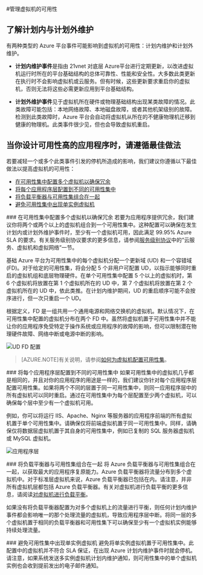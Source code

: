 <properties
	pageTitle="管理虚拟机的可用性 | Azure"
	description="了解如何使用多个虚拟机来确保你的 Azure 应用程序的高可用性。"
	services="virtual-machines"
	documentationCenter=""
	authors="kenazk"
	manager="timlt"
	editor="tysonn"/>

<tags
	ms.service="virtual-machines"
	ms.date="07/23/2015"
	wacn.date="03/28/2016"/>

#管理虚拟机的可用性

## 了解计划内与计划外维护
有两种类型的 Azure 平台事件可能影响到虚拟机的可用性：计划内维护和计划外维护。

- **计划内维护事件**是指由 21vnet 对底层 Azure平台进行定期更新，以改进虚拟机运行时所在的平台基础结构的总体可靠性、性能和安全性。大多数此类更新在执行时不会影响虚拟机或云服务。但有时候，这些更新要求重启你的虚拟机，否则无法将这些必需更新应用到平台基础结构。

- **计划外维护事件**见于虚拟机所在硬件或物理基础结构出现某类故障的情况。此类故障可能包括：本地网络故障、本地磁盘故障，或者其他机架级别的故障。检测到此类故障时，Azure 平台会自动将虚拟机从所在的不健康物理机迁移到健康的物理机。此类事件很少见，但也会导致虚拟机重启。

## 当你设计可用性高的应用程序时，请遵循最佳做法
若要减轻一个或多个此类事件引发的停机所造成的影响，我们建议你遵循以下最佳做法以提高虚拟机的可用性：

* [在可用性集中配置多个虚拟机以确保冗余]
* [将每个应用程序层配置到不同的可用性集中]
* [将负载平衡器与可用性集组合在一起]
* [避免可用性集中出现单实例虚拟机]

###<a name="configure-multiple-virtual-machines-in-an-availability-set-for-redundancy"></a> 在可用性集中配置多个虚拟机以确保冗余
若要为应用程序提供冗余，我们建议你将两个或两个以上的虚拟机组合到一个可用性集中。这种配置可以确保在发生计划内或计划外维护事件时，至少有一个虚拟机可用，因此满足 99.95% Azure SLA 的要求。有关服务级别协议要求的更多信息，请参阅[服务级别协议](/support/legal/sla/)中的“云服务、虚拟机和虚拟网络”一节。

基础 Azure 平台为可用性集中的每个虚拟机分配一个更新域 (UD) 和一个容错域 (FD)。对于给定的可用性集，将会分配 5 个非用户可配置 UD，以指示能够同时重启的虚拟机组和底层物理硬件。在单个可用性集中配置 5 个以上的虚拟机时，第 6 个虚拟机将放置在第 1 个虚拟机所在的 UD 中，第 7 个虚拟机将放置在第 2 个虚拟机所在的 UD 中，依此类推。在计划内维护期间，UD 的重启顺序可能不会按序进行，但一次只重启一个 UD。

根据定义，FD 是一组共用一个通用电源和网络交换机的虚拟机。默认情况下，在可用性集中配置的虚拟机分布在两个 FD 中。虽然将虚拟机置于可用性集中并不能让你的应用程序免受特定于操作系统或应用程序的故障的影响，但可以限制潜在物理硬件故障、网络中断或电源中断的影响。

<!--Image reference-->
   ![UD FD 配置](./media/virtual-machines-manage-availability/ud-fd-configuration.png)

>[AZURE.NOTE]有关说明，请参阅[如何为虚拟机配置可用性集][]。

###<a name="configure-each-application-tier-into-separate-availability-sets"></a> 将每个应用程序层配置到不同的可用性集中
如果可用性集中的虚拟机几乎都是相同的，并且对你的应用程序的用途是一样的，我们建议你针对每个应用程序层配置可用性集。如果将两个不同的层置于同一可用性集中，则同一应用程序层中的所有虚拟机可以同时重启。通过在可用性集中为每个层配置至少两个虚拟机，可以确保每个层中至少有一个虚拟机可用。

例如，你可以将运行 IIS、Apache、Nginx 等服务器的应用程序前端的所有虚拟机置于单个可用性集中。请确保仅将前端虚拟机置于同一可用性集中。同样，请确保仅将数据层虚拟机置于其自身的可用性集中，例如已复制的 SQL 服务器虚拟机或 MySQL 虚拟机。

<!--Image reference-->
   ![应用程序层](./media/virtual-machines-manage-availability/application-tiers.png)


###<a name="combine-the-load-balancer-with-availability-sets"></a> 将负载平衡器与可用性集组合在一起
将 Azure 负载平衡器与可用性集组合在一起，以获取最大的应用程序复原能力。Azure 负载平衡器将流量分布到多个虚拟机中。对于标准层虚拟机来说，Azure 负载平衡器已包括在内。请注意，并非所有虚拟机层都包括 Azure 负载平衡器。有关对虚拟机进行负载平衡的更多信息，请阅读[对虚拟机进行负载平衡](/documentation/articles/load-balance-virtual-machines)。

如果没有将负载平衡器配置为对多个虚拟机上的流量进行平衡，则任何计划内维护事件都会影响唯一的那个处理流量的虚拟机，导致应用程序层中断。将同一层的多个虚拟机置于相同的负载平衡器和可用性集下可以确保至少有一个虚拟机实例能够持续处理流量。

###<a name="avoid-single-instance-virtual-machines-in-availability-sets"></a> 避免可用性集中出现单实例虚拟机
避免将单实例虚拟机置于可用性集中。此配置中的虚拟机并不符合 SLA 保证，在出现 Azure 计划内维护事件时就会停机。请注意，如果系统发送多实例虚拟机计划内维护通知，则可用性集中的单个虚拟机实例也会收到提前发出的电子邮件通知。

<!-- Link references -->
[在可用性集中配置多个虚拟机以确保冗余]: #configure-multiple-virtual-machines-in-an-availability-set-for-redundancy
[将每个应用程序层配置到不同的可用性集中]: #configure-each-application-tier-into-separate-availability-sets
[将负载平衡器与可用性集组合在一起]: #combine-the-load-balancer-with-availability-sets
[避免可用性集中出现单实例虚拟机]: #avoid-single-instance-virtual-machines-in-availability-sets
[如何为虚拟机配置可用性集]: /documentation/articles/virtual-machines-how-to-configure-availability
